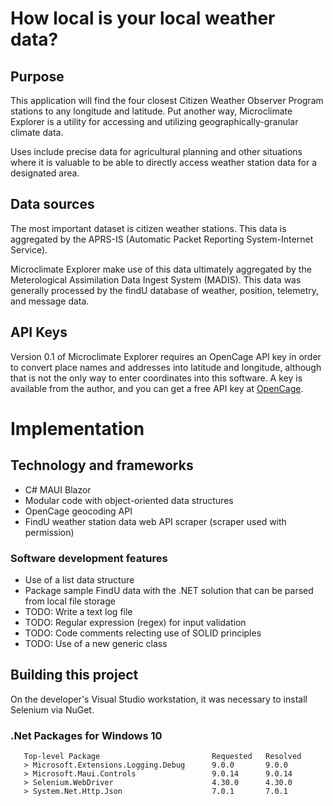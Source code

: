 # How local is your local weather data?

## Purpose

This application will find the four closest Citizen Weather Observer Program stations to any longitude and latitude. Put another way, Microclimate Explorer is a utility for accessing and utilizing geographically-granular climate data.

Uses include precise data for agricultural planning and other situations where it is valuable to be able to directly access weather station data for a designated area.

## Data sources

The most important dataset is citizen weather stations. This data is aggregated by the APRS-IS (Automatic Packet Reporting System-Internet Service).

Microclimate Explorer make use of this data ultimately aggregated by the Meterological Assimilation Data Ingest System (MADIS). This data was generally processed by the findU database of weather, position, telemetry, and message data.

## API Keys

Version 0.1 of Microclimate Explorer requires an OpenCage API key in order to convert place names and addresses into latitude and longitude, although that is not the only way to enter coordinates into this software. A key is available from the author, and you can get a free API key at [OpenCage](https://opencagedata.com/).

# Implementation

## Technology and frameworks

- C# MAUI Blazor
- Modular code with object-oriented data structures
- OpenCage geocoding API
- FindU weather station data web API scraper (scraper used with permission)

### Software development features

- Use of a list data structure
- Package sample FindU data with the .NET solution that can be parsed from local file storage
- TODO: Write a text log file
- TODO: Regular expression (regex) for input validation
- TODO: Code comments relecting use of SOLID principles
- TODO: Use of a new generic class

## Building this project

On the developer's Visual Studio workstation, it was necessary to install Selenium via NuGet.

### .Net Packages for Windows 10

```
   Top-level Package                         Requested   Resolved
   > Microsoft.Extensions.Logging.Debug      9.0.0       9.0.0   
   > Microsoft.Maui.Controls                 9.0.14      9.0.14  
   > Selenium.WebDriver                      4.30.0      4.30.0  
   > System.Net.Http.Json                    7.0.1       7.0.1   
```

